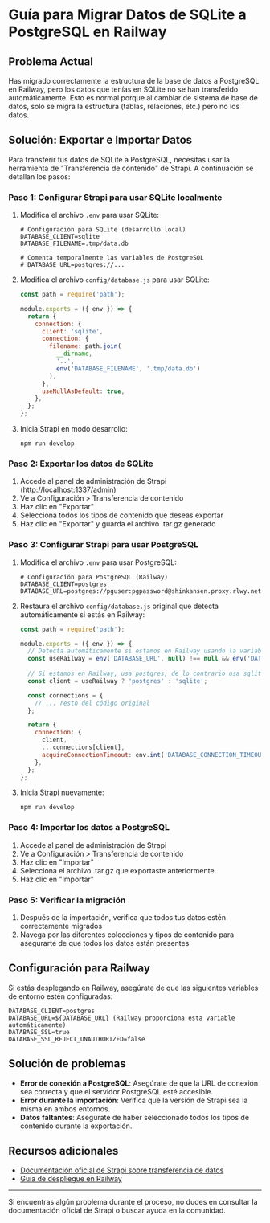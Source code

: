 # Guía para Migrar Datos de SQLite a PostgreSQL en Railway

## Problema Actual

Has migrado correctamente la estructura de la base de datos a PostgreSQL en Railway, pero los datos que tenías en SQLite no se han transferido automáticamente. Esto es normal porque al cambiar de sistema de base de datos, solo se migra la estructura (tablas, relaciones, etc.) pero no los datos.

## Solución: Exportar e Importar Datos

Para transferir tus datos de SQLite a PostgreSQL, necesitas usar la herramienta de "Transferencia de contenido" de Strapi. A continuación se detallan los pasos:

### Paso 1: Configurar Strapi para usar SQLite localmente

1. Modifica el archivo `.env` para usar SQLite:
   ```
   # Configuración para SQLite (desarrollo local)
   DATABASE_CLIENT=sqlite
   DATABASE_FILENAME=.tmp/data.db
   
   # Comenta temporalmente las variables de PostgreSQL
   # DATABASE_URL=postgres://...
   ```

2. Modifica el archivo `config/database.js` para usar SQLite:
   ```javascript
   const path = require('path');
   
   module.exports = ({ env }) => {
     return {
       connection: {
         client: 'sqlite',
         connection: {
           filename: path.join(
             __dirname,
             '..',
             env('DATABASE_FILENAME', '.tmp/data.db')
           ),
         },
         useNullAsDefault: true,
       },
     };
   };
   ```

3. Inicia Strapi en modo desarrollo:
   ```
   npm run develop
   ```

### Paso 2: Exportar los datos de SQLite

1. Accede al panel de administración de Strapi (http://localhost:1337/admin)
2. Ve a Configuración > Transferencia de contenido
3. Haz clic en "Exportar"
4. Selecciona todos los tipos de contenido que deseas exportar
5. Haz clic en "Exportar" y guarda el archivo .tar.gz generado

### Paso 3: Configurar Strapi para usar PostgreSQL

1. Modifica el archivo `.env` para usar PostgreSQL:
   ```
   # Configuración para PostgreSQL (Railway)
   DATABASE_CLIENT=postgres
   DATABASE_URL=postgres://pguser:pgpassword@shinkansen.proxy.rlwy.net:5432/pgdatabase
   ```

2. Restaura el archivo `config/database.js` original que detecta automáticamente si estás en Railway:
   ```javascript
   const path = require('path');
   
   module.exports = ({ env }) => {
     // Detecta automáticamente si estamos en Railway usando la variable DATABASE_URL
     const useRailway = env('DATABASE_URL', null) !== null && env('DATABASE_URL', '').length > 0;
     
     // Si estamos en Railway, usa postgres, de lo contrario usa sqlite para desarrollo local
     const client = useRailway ? 'postgres' : 'sqlite';
   
     const connections = {
       // ... resto del código original
     };
   
     return {
       connection: {
         client,
         ...connections[client],
         acquireConnectionTimeout: env.int('DATABASE_CONNECTION_TIMEOUT', 60000),
       },
     };
   };
   ```

3. Inicia Strapi nuevamente:
   ```
   npm run develop
   ```

### Paso 4: Importar los datos a PostgreSQL

1. Accede al panel de administración de Strapi
2. Ve a Configuración > Transferencia de contenido
3. Haz clic en "Importar"
4. Selecciona el archivo .tar.gz que exportaste anteriormente
5. Haz clic en "Importar"

### Paso 5: Verificar la migración

1. Después de la importación, verifica que todos tus datos estén correctamente migrados
2. Navega por las diferentes colecciones y tipos de contenido para asegurarte de que todos los datos están presentes

## Configuración para Railway

Si estás desplegando en Railway, asegúrate de que las siguientes variables de entorno estén configuradas:

```
DATABASE_CLIENT=postgres
DATABASE_URL=${DATABASE_URL} (Railway proporciona esta variable automáticamente)
DATABASE_SSL=true
DATABASE_SSL_REJECT_UNAUTHORIZED=false
```

## Solución de problemas

- **Error de conexión a PostgreSQL**: Asegúrate de que la URL de conexión sea correcta y que el servidor PostgreSQL esté accesible.
- **Error durante la importación**: Verifica que la versión de Strapi sea la misma en ambos entornos.
- **Datos faltantes**: Asegúrate de haber seleccionado todos los tipos de contenido durante la exportación.

## Recursos adicionales

- [Documentación oficial de Strapi sobre transferencia de datos](https://docs.strapi.io/dev-docs/data-management/transfer)
- [Guía de despliegue en Railway](https://docs.strapi.io/dev-docs/deployment/railway)

---

Si encuentras algún problema durante el proceso, no dudes en consultar la documentación oficial de Strapi o buscar ayuda en la comunidad.